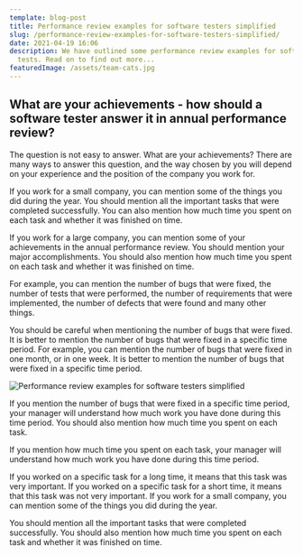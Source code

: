 ```yaml
---
template: blog-post
title: Performance review examples for software testers simplified
slug: /performance-review-examples-for-software-testers-simplified/
date: 2021-04-19 16:06
description: We have outlined some performance review examples for software
  tests. Read on to find out more...
featuredImage: /assets/team-cats.jpg
---
```

## **What are your achievements - how should a software tester answer it in annual performance review?**

The question is not easy to answer. What are your achievements? There are many ways to answer this question, and the way chosen by you will depend on your experience and the position of the company you work for.

If you work for a small company, you can mention some of the things you did during the year. You should mention all the important tasks that were completed successfully. You can also mention how much time you spent on each task and whether it was finished on time.

If you work for a large company, you can mention some of your achievements in the annual performance review. You should mention your major accomplishments. You should also mention how much time you spent on each task and whether it was finished on time.

For example, you can mention the number of bugs that were fixed, the number of tests that were performed, the number of requirements that were implemented, the number of defects that were found and many other things.

You should be careful when mentioning the number of bugs that were fixed. It is better to mention the number of bugs that were fixed in a specific time period. For example, you can mention the number of bugs that were fixed in one month, or in one week. It is better to mention the number of bugs that were fixed in a specific time period.

![Performance review examples for software testers simplified](/assets/bench-accounting-nvzvopqw0gc-unsplash.jpg)

If you mention the number of bugs that were fixed in a specific time period, your manager will understand how much work you have done during this time period. You should also mention how much time you spent on each task.

If you mention how much time you spent on each task, your manager will understand how much work you have done during this time period.

If you worked on a specific task for a long time, it means that this task was very important. If you worked on a specific task for a short time, it means that this task was not very important. If you work for a small company, you can mention some of the things you did during the year.

You should mention all the important tasks that were completed successfully. You should also mention how much time you spent on each task and whether it was finished on time.